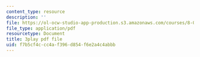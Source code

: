```yaml
---
content_type: resource
description: ''
file: https://ol-ocw-studio-app-production.s3.amazonaws.com/courses/8-03sc-physics-iii-vibrations-and-waves-fall-2016/f7b5cf4ccc4af396d854f6e2a4c4abbb_T2n6fVybLcU.pdf
file_type: application/pdf
resourcetype: Document
title: 3play pdf file
uid: f7b5cf4c-cc4a-f396-d854-f6e2a4c4abbb
---
```

